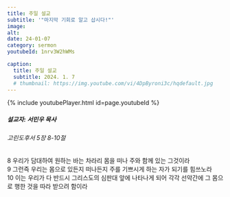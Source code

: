 ```yaml
---
title: 주일 설교
subtitle: '"마지막 기회로 알고 삽시다!"'
image: 
alt:
date: 24-01-07
category: sermon
youtubeId: 1nrv3W2hWMs

caption:
  title: 주일 설교
  subtitle: 2024. 1. 7
  # thumbnail: https://img.youtube.com/vi/4DpByroni3c/hqdefault.jpg
---
```

{% include youtubePlayer.html id=page.youtubeId %}

##### 설교자: 서민우 목사

###### 고린도후서 5장 8-10절

8 우리가 담대하여 원하는 바는 차라리 몸을 떠나 주와 함께 있는 그것이라  
9 그런즉 우리는 몸으로 있든지 떠나든지 주를 기쁘시게 하는 자가 되기를 힘쓰노라  
10 이는 우리가 다 반드시 그리스도의 심판대 앞에 나타나게 되어 각각 선악간에 그 몸으로 행한 것을 따라 받으려 함이라
